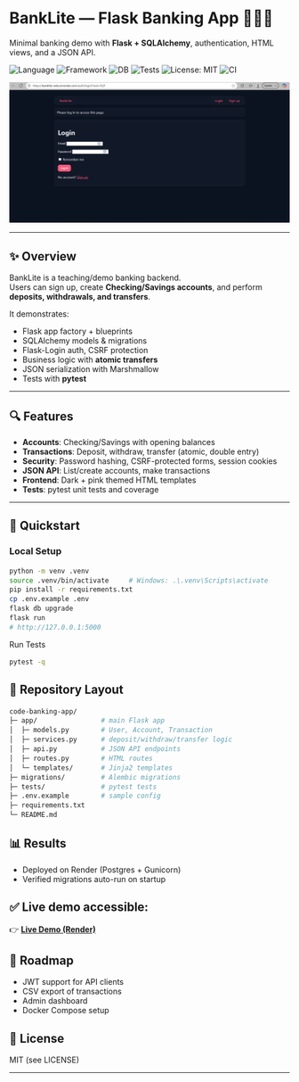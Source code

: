 # BankLite — Flask Banking App 🏦🌙💖  
Minimal banking demo with **Flask + SQLAlchemy**, authentication, HTML views, and a JSON API.

![Language](https://img.shields.io/badge/language-Python-blue.svg)
![Framework](https://img.shields.io/badge/framework-Flask-black.svg)
![DB](https://img.shields.io/badge/database-Postgres-7957D5.svg)
![Tests](https://img.shields.io/badge/tests-pytest-6aa84f.svg)
![License: MIT](https://img.shields.io/badge/License-MIT-green.svg)
![CI](https://github.com/NoellaButi/code-banking-app/actions/workflows/ci.yml/badge.svg)

![BankLite Login Page](app/demo/banklite-app-demo.png)

---

## ✨ Overview
BankLite is a teaching/demo banking backend.  
Users can sign up, create **Checking/Savings accounts**, and perform **deposits, withdrawals, and transfers**.  

It demonstrates:
- Flask app factory + blueprints  
- SQLAlchemy models & migrations  
- Flask-Login auth, CSRF protection  
- Business logic with **atomic transfers**  
- JSON serialization with Marshmallow  
- Tests with **pytest**

---

## 🔍 Features
- **Accounts**: Checking/Savings with opening balances  
- **Transactions**: Deposit, withdraw, transfer (atomic, double entry)  
- **Security**: Password hashing, CSRF-protected forms, session cookies  
- **JSON API**: List/create accounts, make transactions  
- **Frontend**: Dark + pink themed HTML templates  
- **Tests**: pytest unit tests and coverage  

---

## 🚦 Quickstart

### Local Setup
```bash
python -m venv .venv
source .venv/bin/activate     # Windows: .\.venv\Scripts\activate
pip install -r requirements.txt
cp .env.example .env
flask db upgrade
flask run
# http://127.0.0.1:5000
```
Run Tests
```bash
pytest -q
```

## 📁 Repository Layout
```bash
code-banking-app/
├─ app/                # main Flask app
│  ├─ models.py        # User, Account, Transaction
│  ├─ services.py      # deposit/withdraw/transfer logic
│  ├─ api.py           # JSON API endpoints
│  ├─ routes.py        # HTML routes
│  └─ templates/       # Jinja2 templates
├─ migrations/         # Alembic migrations
├─ tests/              # pytest tests
├─ .env.example        # sample config
├─ requirements.txt
└─ README.md
```

## 📊 Results
- Deployed on Render (Postgres + Gunicorn)
- Verified migrations auto-run on startup

## ✅ Live demo accessible:
👉 [**Live Demo (Render)**](https://banklite-web.onrender.com/auth/login?next=%2F) 

## 🔮 Roadmap
- JWT support for API clients
- CSV export of transactions
- Admin dashboard
- Docker Compose setup

## 📜 License
MIT (see LICENSE)

---
